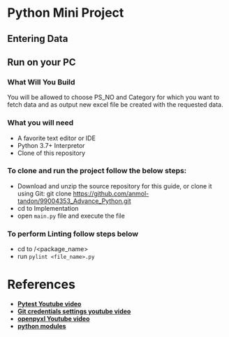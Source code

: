 # Python Mini Project


## Entering Data





## Run on your PC 

### What Will You Build
You will be allowed to choose PS_NO and Category for which you want to fetch data and as output new excel file be created with the requested data.

### What you will need

* A favorite text editor or IDE
* Python 3.7+ Interpretor
* Clone of this repository

### To clone and run the project follow the below steps: 
* Download and unzip the source repository for this guide, or clone it using Git: git clone https://github.com/anmol-tandon/99004353_Advance_Python.git
* cd to Implementation 
* open `main.py` file and execute the file

### To perform Linting follow steps below
  * cd to /<package_name>
  * run `pylint <file_name>.py`
  
# References

* **[Pytest Youtube video](https://www.youtube.com/watch?v=bbp_849-RZ4&t=560s)**
* **[Git credentials settings youtube video](https://www.youtube.com/watch?v=lLgWWtOk7gk&t=50s)** 
* **[openpyxl Youtube video](https://www.youtube.com/watch?v=nsKNPHJ9iPc)**
* **[python modules](https://www.w3schools.com/python/python_modules.asp)**
